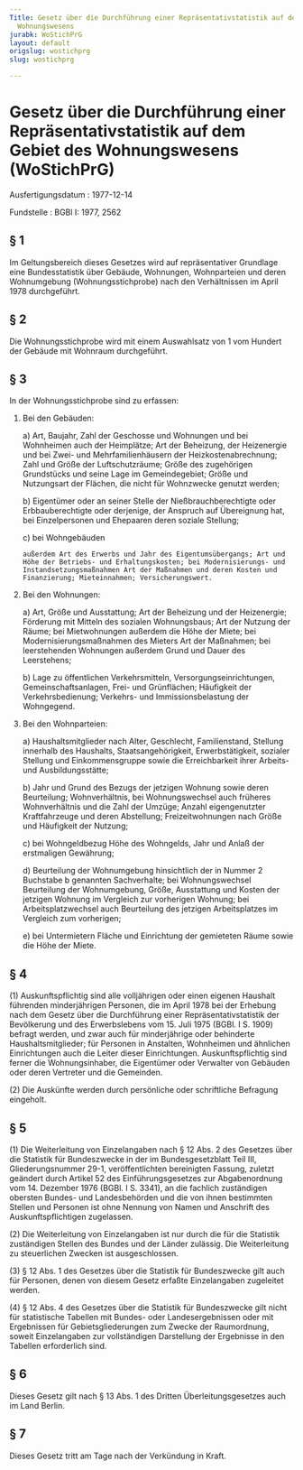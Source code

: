 ```yaml
---
Title: Gesetz über die Durchführung einer Repräsentativstatistik auf dem Gebiet des
  Wohnungswesens
jurabk: WoStichPrG
layout: default
origslug: wostichprg
slug: wostichprg

---
```


# Gesetz über die Durchführung einer Repräsentativstatistik auf dem Gebiet des Wohnungswesens (WoStichPrG)

Ausfertigungsdatum
:   1977-12-14

Fundstelle
:   BGBl I: 1977, 2562



## § 1

Im Geltungsbereich dieses Gesetzes wird auf repräsentativer Grundlage eine Bundesstatistik über Gebäude, Wohnungen, Wohnparteien und deren Wohnumgebung (Wohnungsstichprobe) nach den Verhältnissen im April 1978 durchgeführt.


## § 2

Die Wohnungsstichprobe wird mit einem Auswahlsatz von 1 vom Hundert der Gebäude mit Wohnraum durchgeführt.


## § 3

In der Wohnungsstichprobe sind zu erfassen:

1.  Bei den Gebäuden:

    a)  Art, Baujahr, Zahl der Geschosse und Wohnungen und bei Wohnheimen auch der Heimplätze; Art der Beheizung, der Heizenergie und bei Zwei- und Mehrfamilienhäusern der Heizkostenabrechnung; Zahl und Größe der Luftschutzräume; Größe des zugehörigen Grundstücks und seine Lage im Gemeindegebiet; Größe und Nutzungsart der Flächen, die nicht für Wohnzwecke genutzt werden;


    b)  Eigentümer oder an seiner Stelle der Nießbrauchberechtigte oder Erbbauberechtigte oder derjenige, der Anspruch auf Übereignung hat, bei Einzelpersonen und Ehepaaren deren soziale Stellung;


    c)  bei Wohngebäuden

        außerdem Art des Erwerbs und Jahr des Eigentumsübergangs; Art und Höhe der Betriebs- und Erhaltungskosten; bei Modernisierungs- und Instandsetzungsmaßnahmen Art der Maßnahmen und deren Kosten und Finanzierung; Mieteinnahmen; Versicherungswert.





2.  Bei den Wohnungen:

    a)  Art, Größe und Ausstattung; Art der Beheizung und der Heizenergie; Förderung mit Mitteln des sozialen Wohnungsbaus; Art der Nutzung der Räume; bei Mietwohnungen außerdem die Höhe der Miete; bei Modernisierungsmaßnahmen des Mieters Art der Maßnahmen; bei leerstehenden Wohnungen außerdem Grund und Dauer des Leerstehens;


    b)  Lage zu öffentlichen Verkehrsmitteln, Versorgungseinrichtungen, Gemeinschaftsanlagen, Frei- und Grünflächen; Häufigkeit der Verkehrsbedienung; Verkehrs- und Immissionsbelastung der Wohngegend.





3.  Bei den Wohnparteien:

    a)  Haushaltsmitglieder nach Alter, Geschlecht, Familienstand, Stellung innerhalb des Haushalts, Staatsangehörigkeit, Erwerbstätigkeit, sozialer Stellung und Einkommensgruppe sowie die Erreichbarkeit ihrer Arbeits- und Ausbildungsstätte;


    b)  Jahr und Grund des Bezugs der jetzigen Wohnung sowie deren Beurteilung; Wohnverhältnis, bei Wohnungswechsel auch früheres Wohnverhältnis und die Zahl der Umzüge; Anzahl eigengenutzter Kraftfahrzeuge und deren Abstellung; Freizeitwohnungen nach Größe und Häufigkeit der Nutzung;


    c)  bei Wohngeldbezug Höhe des Wohngelds, Jahr und Anlaß der erstmaligen Gewährung;


    d)  Beurteilung der Wohnumgebung hinsichtlich der in Nummer 2 Buchstabe b genannten Sachverhalte; bei Wohnungswechsel Beurteilung der Wohnumgebung, Größe, Ausstattung und Kosten der jetzigen Wohnung im Vergleich zur vorherigen Wohnung; bei Arbeitsplatzwechsel auch Beurteilung des jetzigen Arbeitsplatzes im Vergleich zum vorherigen;


    e)  bei Untermietern Fläche und Einrichtung der gemieteten Räume sowie die Höhe der Miete.








## § 4

(1) Auskunftspflichtig sind alle volljährigen oder einen eigenen Haushalt führenden minderjährigen Personen, die im April 1978 bei der Erhebung nach dem Gesetz über die Durchführung einer Repräsentativstatistik der Bevölkerung und des Erwerbslebens vom 15. Juli 1975 (BGBl. I S. 1909) befragt werden, und zwar auch für minderjährige oder behinderte Haushaltsmitglieder; für Personen in Anstalten, Wohnheimen und ähnlichen Einrichtungen auch die Leiter dieser Einrichtungen. Auskunftspflichtig sind ferner die Wohnungsinhaber, die Eigentümer oder Verwalter von Gebäuden oder deren Vertreter und die Gemeinden.

(2) Die Auskünfte werden durch persönliche oder schriftliche Befragung eingeholt.


## § 5

(1) Die Weiterleitung von Einzelangaben nach
§ 12 Abs. 2 des Gesetzes über die Statistik für Bundeszwecke              in der im
Bundesgesetzblatt Teil III, Gliederungsnummer 29-1, veröffentlichten bereinigten Fassung, zuletzt geändert durch Artikel 52 des Einführungsgesetzes zur Abgabenordnung vom 14. Dezember 1976 (BGBl. I S. 3341),              an die fachlich zuständigen obersten Bundes- und Landesbehörden und die von ihnen bestimmten Stellen und Personen ist ohne Nennung von Namen und Anschrift des Auskunftspflichtigen zugelassen.

(2) Die Weiterleitung von Einzelangaben ist nur durch die für die Statistik zuständigen Stellen des Bundes und der Länder zulässig. Die Weiterleitung zu steuerlichen Zwecken ist ausgeschlossen.

(3)
§ 12 Abs. 1 des Gesetzes über die Statistik für Bundeszwecke              gilt auch für Personen, denen von diesem Gesetz erfaßte Einzelangaben zugeleitet werden.

(4)
§ 12 Abs. 4 des Gesetzes über die Statistik für Bundeszwecke              gilt nicht für statistische Tabellen mit Bundes- oder Landesergebnissen oder mit Ergebnissen für Gebietsgliederungen zum Zwecke der Raumordnung, soweit Einzelangaben zur vollständigen Darstellung der Ergebnisse in den Tabellen erforderlich sind.


## § 6

Dieses Gesetz gilt nach § 13 Abs. 1 des Dritten Überleitungsgesetzes auch im Land Berlin.


## § 7

Dieses Gesetz tritt am Tage nach der Verkündung in Kraft.

